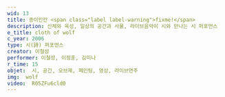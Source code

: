 ```yaml
---
wid: 13
title: 종이인간 <span class="label label-warning">fixme!</span>
description: 신체와 육성, 일상의 공간과 사물, 라이브음악이 시와 만나는 시 퍼포먼스
e_title: cloth of wolf
c_year: 2006
type: 시(詩) 퍼포먼스
creator: 이철성
performer: 이철성, 이정훈, 김미나
r_time: 15
objet:  시, 공간, 오브제, 페인팅, 영상, 라이브연주
img:  wolf
video:  R05ZFu6cld0
---
```


